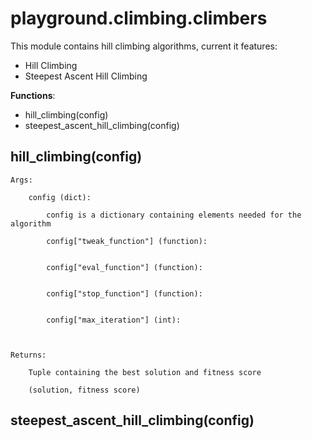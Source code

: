 # playground.climbing.climbers
This module contains hill climbing algorithms, current it features:

- Hill Climbing
- Steepest Ascent Hill Climbing

**Functions**:
- hill_climbing(config)
- steepest_ascent_hill_climbing(config)


## hill_climbing(config)

    Args:

        config (dict):

            config is a dictionary containing elements needed for the algorithm

            config["tweak_function"] (function):


            config["eval_function"] (function):


            config["stop_function"] (function):


            config["max_iteration"] (int):



    Returns:

        Tuple containing the best solution and fitness score

        (solution, fitness score)


## steepest_ascent_hill_climbing(config)
